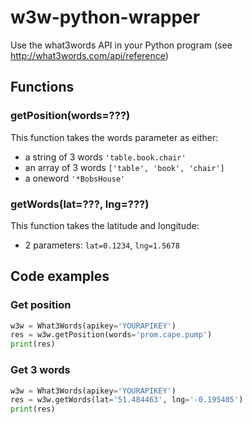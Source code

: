 w3w-python-wrapper
==================

Use the what3words API in your Python program (see http://what3words.com/api/reference)

## Functions

### getPosition(words=???)
This function takes the words parameter as either:
- a string of 3 words `'table.book.chair'`
- an array of 3 words `['table', 'book', 'chair']`
- a oneword `'*BobsHouse'`

### getWords(lat=???, lng=???)
This function takes the latitude and longitude:
- 2 parameters:  `lat=0.1234`, `lng=1.5678`

## Code examples

### Get position
```python
w3w = What3Words(apikey='YOURAPIKEY')
res = w3w.getPosition(words='prom.cape.pump')
print(res)
```

### Get 3 words
```python
w3w = What3Words(apikey='YOURAPIKEY')
res = w3w.getWords(lat='51.484463', lng='-0.195405')
print(res)
```
